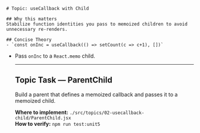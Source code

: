     # Topic: useCallback with Child

    ## Why this matters
    Stabilize function identities you pass to memoized children to avoid unnecessary re-renders.

    ## Concise Theory
    - `const onInc = useCallback(() => setCount(c => c+1), [])`
- Pass `onInc` to a `React.memo` child.

    ---

    ## Topic Task — **ParentChild**
    Build a parent that defines a memoized callback and passes it to a memoized child.

    **Where to implement:** `./src/topics/02-usecallback-child/ParentChild.jsx`  
    **How to verify:** `npm run test:unit5`
